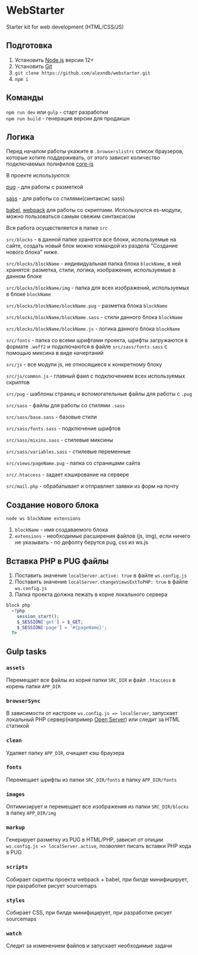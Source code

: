 # WebStarter

Starter kit for web development (HTML/CSS/JS)

## Подготовка

1. Установить [Node.js](https://nodejs.org/en/) версии 12+
2. Установить [Git](https://git-scm.com/)
3. `git clone https://github.com/alexndb/webstarter.git`
4. `npm i`

## Команды

`npm run dev` или `gulp` - старт разработки  
`npm run build` - генерация версии для продакшн

## Логика

Перед началом работы укажите в `.browserslistrc` список браузеров, которые хотите поддерживать, от этого зависит количество подключаемых полифилов [core-js](https://github.com/zloirock/core-js)

В проекте используются:

[pug](https://pugjs.org/) - для работы с разметкой

[sass](https://sass-lang.com/) - для работы со стилями(синтаксис sass)

[babel](https://babeljs.io), [webpack](https://webpack.js.org/) для работы со скриптами. Используются es-модули, можно пользоваться самым свежим синтаксисом

Вся работа осуществляется в папке `src`

`src/blocks` - в данной папке хранятся все блоки, используемые на сайте, создать новый блок можно командой из раздела "Создание нового блока" ниже.

`src/blocks/blockName` - индивидуальная папка блока `blockName`, в ней хранятся: разметка, стили, логика, изображения, используемые в данном блоке

`src/blocks/blockName/img` - папка для всех изображений, используемых в блоке `blockName`

`src/blocks/blockName/blockName.pug` - разметка блока `blockName`

`src/blocks/blockName/blockName.sass` - стили данного блока `blockName`

`src/blocks/blockName/blockName.js` - логика данного блока `blockName`

`src/fonts` - папка со всеми шрифтами проекта, шрифты загружаются в формате `.woff2` и подключаются в файле `src/sass/fonts.sass` с помощью миксина в виде начертаний

`src/js` - все модули js, не относящиеся к конкретному блоку

`src/js/common.js` - главный фаил с подключением всех используемых скриптов

`src/pug` - шаблоны страниц и вспомогательные файлы для работы с `.pug`

`src/sass` - файлы для работы со стилями `.sass`

`src/sass/base.sass` - базовые стили

`src/sass/fonts.sass` - подключение шрифтов

`src/sass/mixins.sass` - стилевые миксины

`src/sass/variables.sass` - стилевые переменные

`src/views/pageName.pug` - папка со страницами сайта

`src/.htaccess` - задает кэширование на сервере

`src/mail.php` - обрабатывает и отправляет заявки из форм на почту

## Создание нового блока

`node ws blockName extensions`

1. `blockName` - имя создаваемого блока
2. `extensions` - необходимые расширения файлов (js, img), если ничего не указывать - по дефолту берутся pug, css из ws.js

## Вставка PHP в PUG файлы

1. Поставить значение `localServer.active: true` в файле `ws.config.js`
2. Поставить значение `localServer.changeViewsExtToPHP: true` в файле `ws.config.js`
3. Папка проекта должна лежать в корне локального сервера

```php
block php
  <?php
    session_start();
    $_SESSION['get'] = $_GET;
    $_SESSION['page'] = '#{pageName}';
  ?>
```

## Gulp tasks

### `assets`

Перемещает все файлы из корня папки `SRC_DIR` и файл `.htaccess` в корень папки `APP_DIR`

### `browserSync`

В зависимости от настроек `ws.config.js => localServer`, запускает локальный PHP сервер(например [Open Server](https://ospanel.io/)) или следит за HTML статикой

### `clean`

Удаляет папку `APP_DIR`, очищает кэш браузера

### `fonts`

Перемещает шрифты из папки `SRC_DIR/fonts` в папку `APP_DIR/fonts`

### `images`

Оптимизирует и перемещает все изображения из папки `SRC_DIR/blocks` в папку `APP_DIR/img`

### `markup`

Генерирует разметку из PUG в HTML/PHP, зависит от опиции `ws.config.js => localServer.active`, позволяет писать вставки PHP кода в PUG

### `scripts`

Собирает скрипты проекта webpack + babel, при билде минифицирует, при разработке рисует sourcemaps

### `styles`

Собирает CSS, при билде минифицирует, при разработке рисует sourcemaps

### `watch`

Следит за изменением файлов и запускает необходимые задачи
